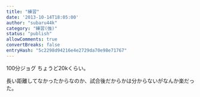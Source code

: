 ```yaml
---
title: "練習"
date: '2013-10-14T18:05:00'
author: "subaru44k"
category: "練習(強)"
status: "publish"
allowComments: true
convertBreaks: false
entryHash: "5c2298d94216e4e2729da70e98e71767"
---
```

100分ジョグ
ちょうど20kくらい。

長い距離してなかったからなのか、試合後だからかは分からないがなんか楽だった。
